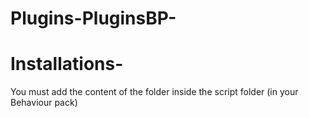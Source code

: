 # Plugins-PluginsBP-

# Installations-
You must add the content of the folder inside the script folder (in your Behaviour pack)
